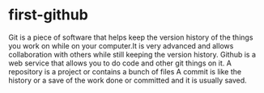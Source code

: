 # first-github
Git is a piece of software that helps keep the version history of the things you work on while on your computer.It is very advanced and allows collaboration with others while still keeping the version history.
Github is a web service that allows you to do code and other git things on it.
A repository is a project or  contains a bunch of files
A commit is like the history or a save of the work done or committed and it is usually saved.


